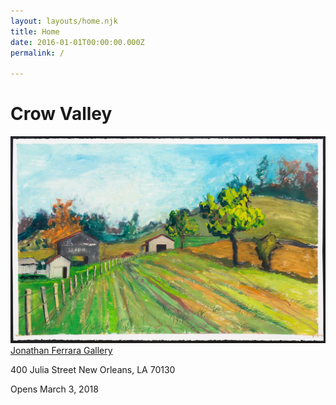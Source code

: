 ```yaml
---
layout: layouts/home.njk
title: Home
date: 2016-01-01T00:00:00.000Z
permalink: /

---
```


# Crow Valley

<img src="static/img/paintings/BogieMillRoad.jpg?nf_resize=fit&w=960">
<a href="http://jonathanferraragallery.com" target="_blank" rel="noreferrer noopener">Jonathan Ferrara Gallery</a>

400 Julia Street
New Orleans, LA 70130

Opens March 3, 2018

